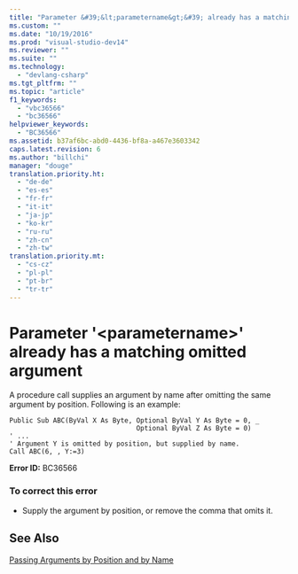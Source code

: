 ```yaml
---
title: "Parameter &#39;&lt;parametername&gt;&#39; already has a matching omitted argument"
ms.custom: ""
ms.date: "10/19/2016"
ms.prod: "visual-studio-dev14"
ms.reviewer: ""
ms.suite: ""
ms.technology: 
  - "devlang-csharp"
ms.tgt_pltfrm: ""
ms.topic: "article"
f1_keywords: 
  - "vbc36566"
  - "bc36566"
helpviewer_keywords: 
  - "BC36566"
ms.assetid: b37af6bc-abd0-4436-bf8a-a467e3603342
caps.latest.revision: 6
ms.author: "billchi"
manager: "douge"
translation.priority.ht: 
  - "de-de"
  - "es-es"
  - "fr-fr"
  - "it-it"
  - "ja-jp"
  - "ko-kr"
  - "ru-ru"
  - "zh-cn"
  - "zh-tw"
translation.priority.mt: 
  - "cs-cz"
  - "pl-pl"
  - "pt-br"
  - "tr-tr"
---
```

# Parameter &#39;&lt;parametername&gt;&#39; already has a matching omitted argument
A procedure call supplies an argument by name after omitting the same argument by position. Following is an example:  
  
```vb#  
Public Sub ABC(ByVal X As Byte, Optional ByVal Y As Byte = 0, _  
                                Optional ByVal Z As Byte = 0)  
' ...  
' Argument Y is omitted by position, but supplied by name.  
Call ABC(6, , Y:=3)     
```  
  
 **Error ID:** BC36566  
  
### To correct this error  
  
-   Supply the argument by position, or remove the comma that omits it.  
  
## See Also  
 [Passing Arguments by Position and by Name](../Topic/Passing%20Arguments%20by%20Position%20and%20by%20Name%20\(Visual%20Basic\).md)
